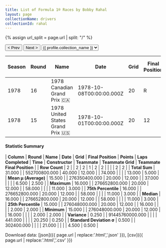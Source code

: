```yaml
---
title: List of Formula 1® Races by Bobby Rahal
layout: page
collectionName: drivers
collectionId: rahal
---
```


{% assign url_split = page.url | split: "/" %}
<div id="collection-navigation">
<button onclick="selector.options[selector.selectedIndex-1].value && (window.location = selector.options[selector.selectedIndex-1].value);">&lt; Prev</button>
<button onclick="selector.options[selector.selectedIndex+1].value && (window.location = selector.options[selector.selectedIndex+1].value);">Next &gt;</button>
<select id="selector" onchange="this.options[this.selectedIndex].value && (window.location = this.options[this.selectedIndex].value);">
  {% for collectionId in site.data[page.collectionName].refs %}
    {% if collectionId == page.collectionId %}
      {% assign selected = "selected" %}
    {% else %}
      {% assign selected = "" %}
    {% endif %}
    {% assign profile = site.data[page.collectionName][collectionId].profile %}
    <option value="/f1/{{ page.collectionName }}/{{ collectionId }}/{{ url_split[4] }}" {{ selected }}>{{ profile.collection_name }}</option>
  {% endfor %}
</select>
</div>

| Season | Round | Name | Date | Grid | Final Position | Points | Laps Completed | Time | Constructor | Teammate | Teammate Grid | Teammate Final Position |
|--|--|--|--|--|--|--|--|--|--|--|--|--|
| 1978 | 16 | 1978 Canadian Grand Prix 🇨🇦 | 1978-10-08T00:00:00.000Z | 20 | R | 0.0 | 16 |   | Wolf 🇨🇦 | [Jody Scheckter 🇿🇦](/f1/drivers/scheckter) | 2 | 2 |
| 1978 | 15 | 1978 United States Grand Prix 🇺🇸 | 1978-10-01T00:00:00.000Z | 20 | 12 | 0.0 | 58 |   | Wolf 🇨🇦 | [Jody Scheckter 🇿🇦](/f1/drivers/scheckter) | 11 | 3 |

#### Statistic Summary

| **Column** | **Round** | **Name** | **Date** | **Grid** | **Final Position** | **Points** | **Laps Completed** | **Time** | **Constructor** | **Teammate** | **Teammate Grid** | **Teammate Final Position** |
| **Row Count** | 2 |  | 2 | 2 | 1 | 2 | 2 |  |  |  | 2 | 2 |
| **Total Sum** | 31.000 |  | 552700800.000 | 40.000 | 12.000 |  | 74.000 |  |  |  | 13.000 | 5.000 |
| **Mean μ (Average)** | 15.500 |  | 276350400.000 | 20.000 | 12.000 |  | 37.000 |  |  |  | 6.500 | 2.500 |
| **Maximum** | 16.000 |  | 276652800.000 | 20.000 | 12.000 |  | 58.000 |  |  |  | 11.000 | 3.000 |
| **75th Percentile** | 16.000 |  | 276652800.000 | 20.000 | 12.000 |  | 58.000 |  |  |  | 11.000 | 3.000 |
| **Median** | 16.000 |  | 276652800.000 | 20.000 | 12.000 |  | 58.000 |  |  |  | 11.000 | 3.000 |
| **25th Percentile** | 15.000 |  | 276048000.000 | 20.000 | 12.000 |  | 16.000 |  |  |  | 2.000 | 2.000 |
| **Minimum** | 15.000 |  | 276048000.000 | 20.000 | 12.000 |  | 16.000 |  |  |  | 2.000 | 2.000 |
| **Variance** | 0.250 |  | 91445760000.000 |  |  |  | 441.000 |  |  |  | 20.250 | 0.250 |
| **Standard Deviation σ** | 0.500 |  | 302400.000 |  |  |  | 21.000 |  |  |  | 4.500 | 0.500 |

Download data: [json]({{ page.url | replace:'.html','.json' }}), [csv]({{ page.url | replace:'.html','.csv' }})
